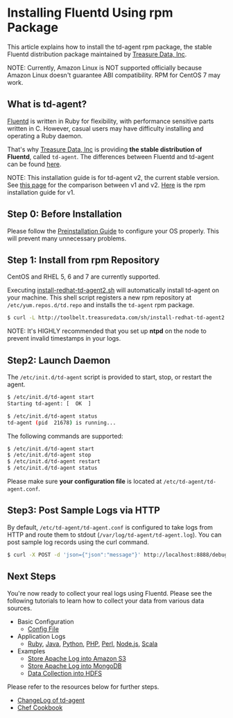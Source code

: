# Installing Fluentd Using rpm Package

This article explains how to install the td-agent rpm package, the stable Fluentd distribution package maintained by [Treasure Data, Inc](http://www.treasuredata.com/).

NOTE: Currently, Amazon Linux is NOT supported officially because Amazon Linux doesn't guarantee ABI compatibility. RPM for CentOS 7 may work.

## What is td-agent?

[Fluentd](http://www.fluentd.org) is written in Ruby for flexibility, with performance sensitive parts written in C. However, casual users may have difficulty installing and operating a Ruby daemon.

That's why [Treasure Data, Inc](http://www.treasuredata.com/) is providing **the stable distribution of Fluentd**, called `td-agent`. The differences between Fluentd and td-agent can be found <a href="//www.fluentd.org/faqs">here</a>.

NOTE: This installation guide is for td-agent v2, the current stable version. See <a href="td-agent-v1-vs-v2">this page</a> for the comparison between v1 and v2. <a href="install-by-rpm-v1">Here</a> is the rpm installation guide for v1.

## Step 0: Before Installation

Please follow the [Preinstallation Guide](before-install) to configure your OS properly. This will prevent many unnecessary problems.

## Step 1: Install from rpm Repository

CentOS and RHEL 5, 6 and 7 are currently supported.

Executing [install-redhat-td-agent2.sh](http://toolbelt.treasuredata.com/sh/install-redhat-td-agent2.sh) will automatically install td-agent on your machine. This shell script registers a new rpm repository at `/etc/yum.repos.d/td.repo` and installs the `td-agent` rpm package.

```bash
$ curl -L http://toolbelt.treasuredata.com/sh/install-redhat-td-agent2.sh | sh
```

NOTE: It's HIGHLY recommended that you set up <b>ntpd</b> on the node to prevent invalid timestamps in your logs.

## Step2: Launch Daemon

The `/etc/init.d/td-agent` script is provided to start, stop, or restart the agent.

```bash
$ /etc/init.d/td-agent start
Starting td-agent: [  OK  ]

$ /etc/init.d/td-agent status
td-agent (pid  21678) is running...
```

The following commands are supported:

```bash
$ /etc/init.d/td-agent start
$ /etc/init.d/td-agent stop
$ /etc/init.d/td-agent restart
$ /etc/init.d/td-agent status
```

Please make sure **your configuration file** is located at `/etc/td-agent/td-agent.conf`.

## Step3: Post Sample Logs via HTTP

By default, `/etc/td-agent/td-agent.conf` is configured to take logs from HTTP and route them to stdout (`/var/log/td-agent/td-agent.log`). You can post sample log records using the curl command.

```bash
$ curl -X POST -d 'json={"json":"message"}' http://localhost:8888/debug.test
```

## Next Steps

You're now ready to collect your real logs using Fluentd. Please see the following tutorials to learn how to collect your data from various data sources.

  * Basic Configuration
    * [Config File](config-file)
  * Application Logs
    * [Ruby](ruby), [Java](java), [Python](python), [PHP](php), [Perl](perl), [Node.js](nodejs), [Scala](scala)
  * Examples
    * [Store Apache Log into Amazon S3](apache-to-s3)
    * [Store Apache Log into MongoDB](apache-to-mongodb)
    * [Data Collection into HDFS](http-to-hdfs)

Please refer to the resources below for further steps.

* [ChangeLog of td-agent](http://docs.treasuredata.com/articles/td-agent-changelog)
* [Chef Cookbook](https://github.com/treasure-data/chef-td-agent/)
